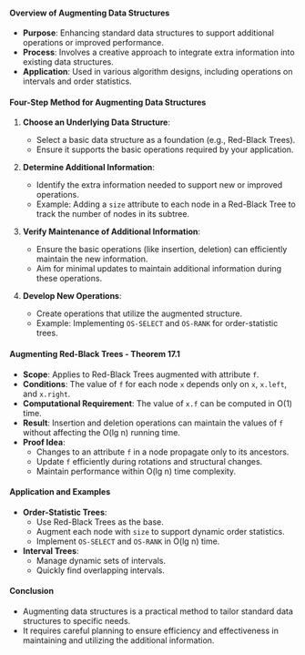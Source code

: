#### Overview of Augmenting Data Structures
- **Purpose**: Enhancing standard data structures to support additional operations or improved performance.
- **Process**: Involves a creative approach to integrate extra information into existing data structures.
- **Application**: Used in various algorithm designs, including operations on intervals and order statistics.

#### Four-Step Method for Augmenting Data Structures
1. **Choose an Underlying Data Structure**:
   - Select a basic data structure as a foundation (e.g., Red-Black Trees).
   - Ensure it supports the basic operations required by your application.

2. **Determine Additional Information**:
   - Identify the extra information needed to support new or improved operations.
   - Example: Adding a `size` attribute to each node in a Red-Black Tree to track the number of nodes in its subtree.

3. **Verify Maintenance of Additional Information**:
   - Ensure the basic operations (like insertion, deletion) can efficiently maintain the new information.
   - Aim for minimal updates to maintain additional information during these operations.

4. **Develop New Operations**:
   - Create operations that utilize the augmented structure.
   - Example: Implementing `OS-SELECT` and `OS-RANK` for order-statistic trees.

#### Augmenting Red-Black Trees - Theorem 17.1
- **Scope**: Applies to Red-Black Trees augmented with attribute `f`.
- **Conditions**: The value of `f` for each node `x` depends only on `x`, `x.left`, and `x.right`.
- **Computational Requirement**: The value of `x.f` can be computed in O(1) time.
- **Result**: Insertion and deletion operations can maintain the values of `f` without affecting the O(lg n) running time.
- **Proof Idea**:
  - Changes to an attribute `f` in a node propagate only to its ancestors.
  - Update `f` efficiently during rotations and structural changes.
  - Maintain performance within O(lg n) time complexity.

#### Application and Examples
- **Order-Statistic Trees**: 
  - Use Red-Black Trees as the base.
  - Augment each node with `size` to support dynamic order statistics.
  - Implement `OS-SELECT` and `OS-RANK` in O(lg n) time.
- **Interval Trees**:
  - Manage dynamic sets of intervals.
  - Quickly find overlapping intervals.

#### Conclusion
- Augmenting data structures is a practical method to tailor standard data structures to specific needs.
- It requires careful planning to ensure efficiency and effectiveness in maintaining and utilizing the additional information.
